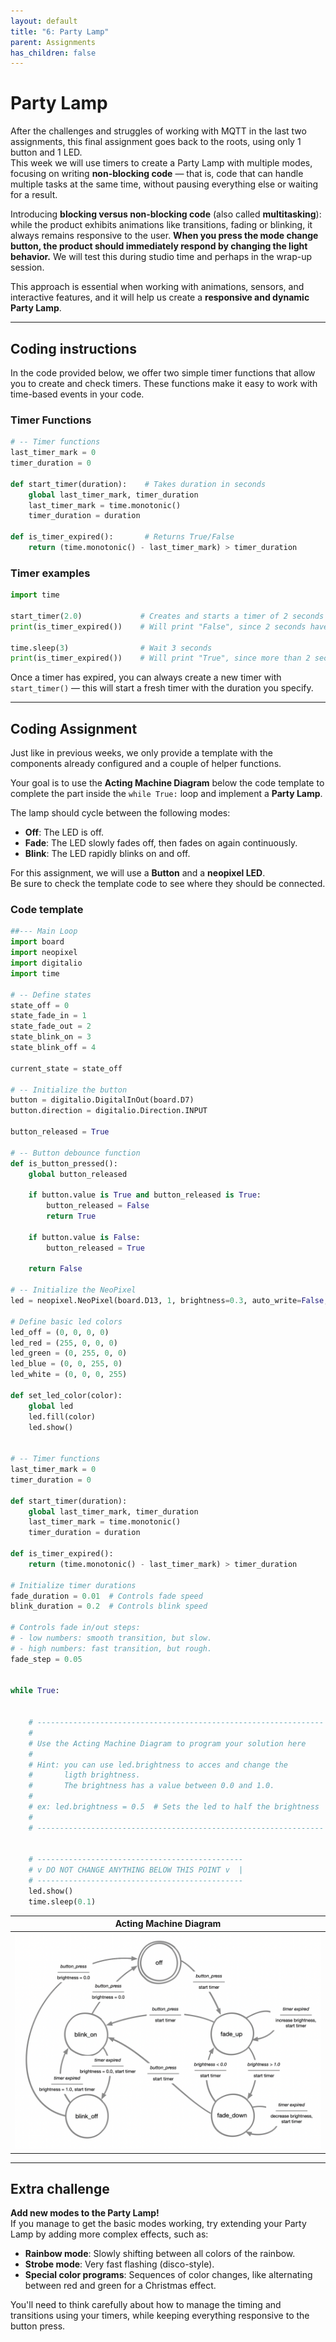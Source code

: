```yaml
---
layout: default
title: "6: Party Lamp"
parent: Assignments
has_children: false
---
```


# Party Lamp

After the challenges and struggles of working with MQTT in the last two assignments, this final assignment goes back to the roots, using only 1 button and 1 LED.  
This week we will use timers to create a Party Lamp with multiple modes, focusing on writing **non-blocking code** — that is, code that can handle multiple tasks at the same time, without pausing everything else or waiting for a result.  

Introducing **blocking versus non-blocking code** (also called **multitasking**): while the product exhibits animations like transitions, fading or blinking, it always remains responsive to the user. **When you press the mode change button, the product should immediately respond by changing the light behavior.** We will test this during studio time and perhaps in the wrap-up session.  

This approach is essential when working with animations, sensors, and interactive features, and it will help us create a **responsive and dynamic Party Lamp**.

---

## Coding instructions

In the code provided below, we offer two simple timer functions that allow you to create and check timers.
These functions make it easy to work with time-based events in your code.

### Timer Functions

```python
# -- Timer functions
last_timer_mark = 0
timer_duration = 0

def start_timer(duration):    # Takes duration in seconds
    global last_timer_mark, timer_duration
    last_timer_mark = time.monotonic()
    timer_duration = duration

def is_timer_expired():       # Returns True/False
    return (time.monotonic() - last_timer_mark) > timer_duration
```

### Timer examples
```python
import time

start_timer(2.0)             # Creates and starts a timer of 2 seconds 
print(is_timer_expired())    # Will print "False", since 2 seconds haven't passed

time.sleep(3)                # Wait 3 seconds
print(is_timer_expired())    # Will print "True", since more than 2 seconds have passed
```

Once a timer has expired, you can always create a new timer with `start_timer()` — this will start a fresh timer with the duration you specify.

---

## Coding Assignment

Just like in previous weeks, we only provide a template with the components already configured and a couple of helper functions.  

Your goal is to use the **Acting Machine Diagram** below the code template to complete the part inside the `while True:` loop and implement a **Party Lamp**.

The lamp should cycle between the following modes:
- **Off**: The LED is off.  
- **Fade**: The LED slowly fades off, then fades on again continuously.  
- **Blink**: The LED rapidly blinks on and off.  

For this assignment, we will use a **Button** and a **neopixel LED**.  
Be sure to check the template code to see where they should be connected.

### Code template

```python
##--- Main Loop
import board
import neopixel
import digitalio
import time

# -- Define states
state_off = 0
state_fade_in = 1
state_fade_out = 2
state_blink_on = 3
state_blink_off = 4

current_state = state_off

# -- Initialize the button
button = digitalio.DigitalInOut(board.D7)
button.direction = digitalio.Direction.INPUT

button_released = True

# -- Button debounce function
def is_button_pressed():
    global button_released
    
    if button.value is True and button_released is True:
        button_released = False
        return True
    
    if button.value is False:
        button_released = True
    
    return False

# -- Initialize the NeoPixel
led = neopixel.NeoPixel(board.D13, 1, brightness=0.3, auto_write=False, pixel_order=neopixel.GRBW)

# Define basic led colors
led_off = (0, 0, 0, 0)
led_red = (255, 0, 0, 0)
led_green = (0, 255, 0, 0)
led_blue = (0, 0, 255, 0)
led_white = (0, 0, 0, 255)

def set_led_color(color):
    global led
    led.fill(color)
    led.show()


# -- Timer functions
last_timer_mark = 0
timer_duration = 0

def start_timer(duration):
    global last_timer_mark, timer_duration
    last_timer_mark = time.monotonic()
    timer_duration = duration

def is_timer_expired():
    return (time.monotonic() - last_timer_mark) > timer_duration

# Initialize timer durations
fade_duration = 0.01  # Controls fade speed
blink_duration = 0.2  # Controls blink speed

# Controls fade in/out steps: 
# - low numbers: smooth transition, but slow.
# - high numbers: fast transition, but rough.
fade_step = 0.05    


while True:


    # ----------------------------------------------------------------| 
    #                                                                 | 
    # Use the Acting Machine Diagram to program your solution here    | 
    #                                                                 | 
    # Hint: you can use led.brightness to acces and change the        | 
    #       ligth brightness.                                         | 
    #       The brightness has a value between 0.0 and 1.0.           | 
    #                                                                 | 
    # ex: led.brightness = 0.5  # Sets the led to half the brightness | 
    #                                                                 | 
    # ----------------------------------------------------------------|


    # ----------------------------------------------
    # v DO NOT CHANGE ANYTHING BELOW THIS POINT v  |
    # ----------------------------------------------
    led.show()
    time.sleep(0.1)
```

| Acting Machine Diagram | 
| -------------------------------------- | 
| ![](acting_diagram_party_lamp.png)                | 

---

## Extra challenge 

**Add new modes to the Party Lamp!**  
If you manage to get the basic modes working, try extending your Party Lamp by adding more complex effects, such as:  
- **Rainbow mode**: Slowly shifting between all colors of the rainbow.  
- **Strobe mode**: Very fast flashing (disco-style).  
- **Special color programs**: Sequences of color changes, like alternating between red and green for a Christmas effect.  

You'll need to think carefully about how to manage the timing and transitions using your timers, while keeping everything responsive to the button press.
